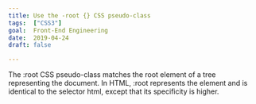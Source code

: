 ```yaml
---
title: Use the -root {} CSS pseudo-class
tags:  ["CSS3"]
goal:  Front-End Engineering
date:  2019-04-24
draft: false

---
```

The :root CSS pseudo-class matches the root element of a tree representing the document. In HTML, :root represents the <html> element and is identical to the selector html, except that its specificity is higher.


